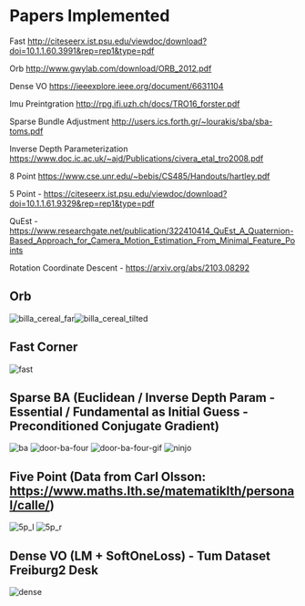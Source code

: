 # Papers Implemented
Fast http://citeseerx.ist.psu.edu/viewdoc/download?doi=10.1.1.60.3991&rep=rep1&type=pdf

Orb http://www.gwylab.com/download/ORB_2012.pdf

Dense VO https://ieeexplore.ieee.org/document/6631104

Imu Preintgration http://rpg.ifi.uzh.ch/docs/TRO16_forster.pdf

Sparse Bundle Adjustment http://users.ics.forth.gr/~lourakis/sba/sba-toms.pdf

Inverse Depth Parameterization https://www.doc.ic.ac.uk/~ajd/Publications/civera_etal_tro2008.pdf

8 Point https://www.cse.unr.edu/~bebis/CS485/Handouts/hartley.pdf

5 Point - https://citeseerx.ist.psu.edu/viewdoc/download?doi=10.1.1.61.9329&rep=rep1&type=pdf

QuEst - https://www.researchgate.net/publication/322410414_QuEst_A_Quaternion-Based_Approach_for_Camera_Motion_Estimation_From_Minimal_Feature_Points

Rotation Coordinate Descent - https://arxiv.org/abs/2103.08292

## Orb
![billa_cereal_far](doc/cereal_far.png)![billa_cereal_tilted](doc/cereal_tilted.png)

## Fast Corner
![fast](doc/lenna_fast.png)

## Sparse BA (Euclidean / Inverse Depth Param - Essential / Fundamental as Initial Guess - Preconditioned Conjugate Gradient)
![ba](doc/ba_3dv.gif)
![door-ba-four](doc/four_view_ba_door.png)
![door-ba-four-gif](doc/four_view_ba_door.gif)
![ninjo](doc/ninjo.png)


## Five Point (Data from Carl Olsson: https://www.maths.lth.se/matematiklth/personal/calle/)
![5p_l](doc/DSC_0001_epipolar_lines_5p.jpg) ![5p_r](doc/DSC_0002_epipolar_lines_5p.jpg)

## Dense VO (LM + SoftOneLoss) - Tum Dataset Freiburg2 Desk

![dense](doc/freiburg2_desk_0_max_its_800_w_true_l_SoftOneLoss_+1e-16_lm_max_norm_eps_+1e-10_delta_eps_+1e-10_t_+1e-6_t_+1e-3_t_+1e-3_t_+1e0_s_0.01_o_4_b_true_br_1_neg_d_false.png)


